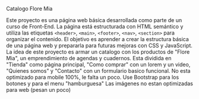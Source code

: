 Catalogo Flore Mia

Este proyecto es una página web básica desarrollada como parte de un curso de Front-End.
La página está estructurada con HTML semántico y utiliza las etiquetas `<header>`,
`<main>`, `<footer>`,  `<nav>`, `<section>` para organizar el contenido. El objetivo es aprender a crear la estructura básica de una página web y prepararla para futuras mejoras con CSS y
JavaScript.
La idea de este proyecto es armar un catalogo con los productos de "Flore Mia", un emprendimiento de agendas y cuadernos.
Esta dividida en "Tienda" como página principal, "Como comprar" con un lorem y un video, "Quienes somos" y "Contacto" con un formulario basico funcional.
No esta optimizado para mobile 100%, le falta un poco.
Use Bootstrap para los botones y para el menu "hamburguesa"
Las imágenes no estan optimizadas para web (pesan un poco)
